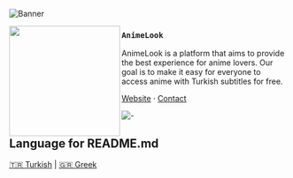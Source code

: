 ![Banner](https://raw.githubusercontent.com/creampe/AnimeLook-Desktop/refs/heads/main/assets/github.png)

<img src="https://avatars.githubusercontent.com/u/207046867?s=200&v=4" align="left" width="200"/>

### `AnimeLook`

AnimeLook is a platform that aims to provide the best experience for anime lovers. Our goal is to make it easy for everyone to access anime with Turkish subtitles for free.

<a href="https://animelook.net/">Website</a> ·
<a href="https://animelook.net/iletisim">Contact</a>

![-](https://cdn.discordapp.com/attachments/1405519537662722070/1406403307655659671/line_2-1-2-1-1-2-1-1-2-1.gif?ex=68a256a6&is=68a10526&hm=38948f37e1f30ec2ed382a7d90f4c23d2b121cbb49957e5c2641bfe7d6c4ed10&)

## Language for README.md

<a href="https://github.com/AnimeLook/.github/blob/main/profile/tr/README.md">🇹🇷 Turkish</a> |
<a href="">🇬🇷 Greek</a>
